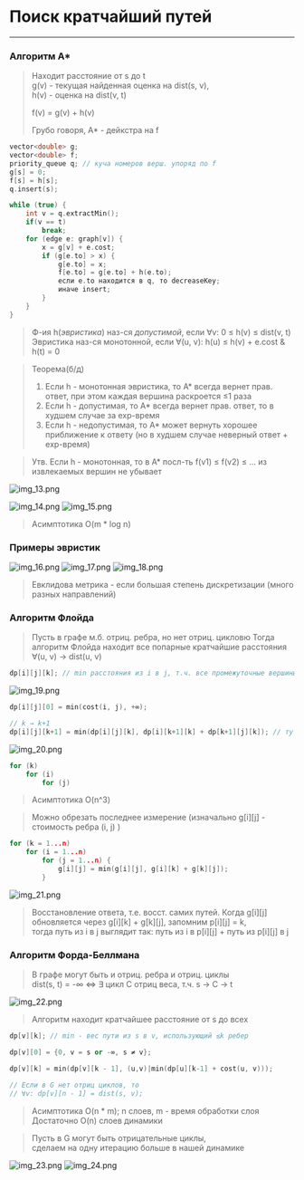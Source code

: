 # Поиск кратчайший путей
***
### Алгоритм A*
> Находит расстояние от s до t   
> g(v) - текущая найденная оценка на dist(s, v),  
> h(v) - оценка на dist(v, t)
> 
> f(v) = g(v) + h(v)
> 
> Грубо говоря, А* - дейкстра на f 

```c++
vector<double> g;
vector<double> f;
priority_queue q; // куча номеров верш. упоряд по f
g[s] = 0;
f[s] = h[s];
q.insert(s);

while (true) {
    int v = q.extractMin();
    if(v == t) 
        break;
    for (edge e: graph[v]) {
        x = g[v] + e.cost;
        if (g[e.to] > x) {
            g[e.to] = x;
            f[e.to] = g[e.to] + h(e.to);
            ecли e.to находится в q, то decreaseKey;
            иначе insert;
        }
    }
}
```

> Ф-ия h(*эвристика*) наз-ся *допустимой*, если ∀v: 0 ≤ h(v) ≤ dist(v, t)  
> Эвристика наз-ся монотонной, если ∀(u, v): h(u) ≤ h(v) + e.cost & h(t) = 0

> Теорема(б/д)  
> 1) Если h - монотонная эвристика, то А* всегда вернет прав. ответ, при этом каждая вершина раскроется ≤1 раза
> 2) Если h - допустимая, то A* всегда вернет прав. ответ, то в худшем случае за exp-время
> 3) Если h - недопустимая, то A* может вернуть хорошее приближение к ответу (но в худшем случае неверный ответ + exp-время)

> Утв. Если h - монотонная, то в А* посл-ть f(v1) ≤ f(v2) ≤ ... из извлекаемых вершин не убывает

![img_13.png](img_13.png)

![img_14.png](img_14.png)
![img_15.png](img_15.png)

> Асимптотика O(m * log n)

### Примеры эвристик
![img_16.png](img_16.png)
![img_17.png](img_17.png)
![img_18.png](img_18.png)
> Евклидова метрика - если большая степень дискретизации (много разных направлений)

### Алгоритм Флойда
> Пусть в графе м.б. отриц. ребра, но нет отриц. цикловю Тогда алгоритм Флойда находит все попарные кратчайшие расстояния  
> ∀(u, v) → dist(u, v)

```c++
dp[i][j][k]; // min расстояния из i в j, т.ч. все промежуточные вершины ≤ k
```
![img_19.png](img_19.png)
```c++
dp[i][j][0] = min(cost(i, j), +∞);
```
```c++
// k → k+1
dp[i][j][k+1] = min(dp[i][j][k], dp[i][k+1][k] + dp[k+1][j][k]); // тут важно, что нет отриц циклов
```
![img_20.png](img_20.png)
```c++
for (k)
    for (i)
        for (j)
```
> Асимптотика O(n^3)

> Можно обрезать последнее измерение (изначально g[i][j] - стоимость ребра (i, j) ) 
```c++
for (k = 1...n)
    for (i = 1...n)
        for (j = 1...n) {
            g[i][j] = min(g[i][j], g[i][k] + g[k][j]); 
        }
```

![img_21.png](img_21.png)

> Восстановление ответа, т.е. восст. самих путей. Когда g[i][j] обновляется через g[i][k] + g[k][j], запомним p[i][j] = k,   
> тогда путь из i в j выглядит так: путь из i в p[i][j] + путь из p[i][j] в j

### Алгоритм Форда-Беллмана
> В графе могут быть и отриц. ребра и отриц. циклы   
> dist(s, t) = -∞ ⇔ ∃ цикл C отриц веса, т.ч. s → C → t  

![img_22.png](img_22.png)

> Алгоритм находит кратчайшее расстояние от s до всех
```c++
dp[v][k]; // min - вес пути из s в v, использующий ≤k ребер
```
```c++
dp[v][0] = {0, v = s or -∞, s ≠ v};
```
```c++
dp[v][k] = min(dp[v][k - 1], (u,v)|min(dp[u][k-1] + cost(u, v)));
```
```c++
// Если в G нет отриц циклов, то 
// ∀v: dp[v][n - 1] = dist(s, v);
```

> Асимптотика O(n * m); n слоев, m - время обработки слоя  
> Достаточно O(n) слоев динамики


> Пусть в G могут быть отрицательные циклы,  
> сделаем на одну итерацию больше в нашей динамике

![img_23.png](img_23.png)
![img_24.png](img_24.png)

